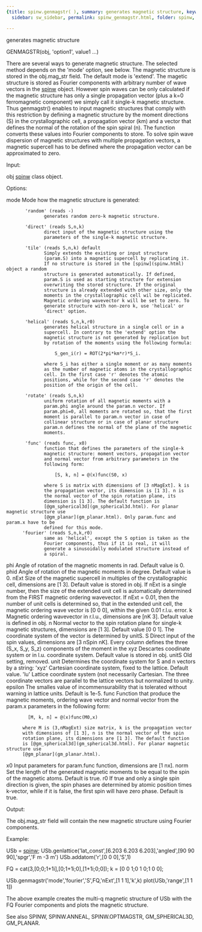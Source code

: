 ```yaml
---
{title: spinw.genmagstr( ), summary: generates magnetic structure, keywords: sample,
  sidebar: sw_sidebar, permalink: spinw_genmagstr.html, folder: spinw, mathjax: 'true'}

---
```

generates magnetic structure
 
GENMAGSTR(obj, 'option1', value1 ...)
 
There are several ways to generate magnetic structure. The selected
method depends on the 'mode' option, see below. The magnetic structure is
stored in the obj.mag_str field. The default mode is 'extend'. The
magetic structure is stored as Fourier components with arbitrary number
of wave vectors in the [spinw](spinw.html) object. However spin waves can be only
calculated if the magnetic structure has only a single propagation vector
(plus a k=0 ferromagnetic component) we simply call it single-k magnetic
structure. Thus genmagstr() enables to input magnetic structures that
comply with this restriction by defining a magnetic structure by the
moment directions (S) in the crystallographic cell, a propagation vector
(km) and a vector that defines the normal of the rotation of the spin
spiral (n). The function converts these values into Fourier components to
store. To solve spin wave dispersion of magnetic structures with multiple
propagation vectors, a magnetic supercell has to be defined where the
propagation vector can be approximated to zero.
 
Input:
 
obj       [spinw](spinw.html) class object.
 
Options:
 
mode       Mode how the magnetic structure is generated:
 
           'random' (reads -)
                  generates random zero-k magnetic structure.
 
           'direct' (reads S,n,k)
                  direct input of the magnetic structure using the 
                  parameters of the single-k magnetic structure.
 
           'tile' (reads S,n,k) default
                  Simply extends the existing or input structure
                  (param.S) into a magnetic supercell by replicating it.
                  If no structure is stored in the [spinw](spinw.html) object a random
                  structure is generated automatically. If defined,
                  param.S is used as starting structure for extension
                  overwriting the stored structure. If the original
                  structure is already extended with other size, only the
                  moments in the crystallographic cell wil be replicated.
                  Magnetic ordering wavevector k will be set to zero. To
                  generate structure with non-zero k, use 'helical' or
                  'direct' option.
 
           'helical' (reads S,n,k,r0)
                  generates helical structure in a single cell or in a
                  supercell. In contrary to the 'extend' option the
                  magnetic structure is not generated by replication but
                  by rotation of the moments using the following formula:
 
                      S_gen_i(r) = ROT(2*pi*km*r)*S_i.
 
                  where S_i has either a single moment or as many moments
                  as the number of magnetic atoms in the crystallographic
                  cell. In the first case 'r' denotes the atomic
                  positions, while for the second case 'r' denotes the
                  position of the origin of the cell.
 
           'rotate' (reads S,n,k)
                  uniform rotation of all magnetic moments with a
                  param.phi angle around the param.n vector. If
                  param.phi=0, all moments are rotated so, that the first
                  moment is parallel to param.n vector in case of
                  collinear structure or in case of planar structure
                  param.n defines the normal of the plane of the magnetic
                  moments.
 
           'func' (reads func, x0)
                  function that defines the parameters of the single-k
                  magnetic structure: moment vectors, propagation vector
                  and normal vector from arbitrary parameters in the
                  following form:
 
                      [S, k, n] = @(x)func(S0, x)
 
                  where S is matrix with dimensions of [3 nMagExt]. k is
                  the propagation vector, its dimension is [1 3]. n is
                  the normal vector of the spin rotation plane, its
                  dimension is [1 3]. The default function is
                  [@gm_spherical3d](gm_spherical3d.html). For planar magnetic structure use
                  [@gm_planar](gm_planar.html). Only param.func and param.x have to be
                  defined for this mode.
          'fourier' (reads S,n,k,r0)
                  same as 'helical', except the S option is taken as the
                  Fourier components, thus if it is real, it will
                  generate a sinusoidally modulated structure instead of
                  a spiral.
 
phi       Angle of rotation of the magnetic moments in rad. Default
          value is 0.
phid      Angle of rotation of the magnetic moments in degree. Default
          value is 0.
nExt      Size of the magnetic supercell in multiples of the
          crystallographic cell, dimensions are [1 3]. Default value is
          stored in obj. If nExt is a single number, then the size of the
          extended unit cell is automatically determined from the FIRST
          magnetic ordering wavevector. If nExt = 0.01, then the number
          of unit cells is determined so, that in the extended unit cell,
          the magnetic ordering wave vector is [0 0 0], within the given
          0.01 r.l.u. error.
k         Magnetic ordering wavevector in r.l.u., dimensions are [nK 3].
          Default value is defined in obj.
n         Normal vector to the spin rotation plane for single-k magnetic
          structures, dimensions are [1 3]. Default value [0 0 1]. The
          coordinate system of the vector is determined by unitS.
S         Direct input of the spin values, dimensions are [3 nSpin nK].
          Every column defines the three (S_x, S_y, S_z) components of
          the moment in the xyz Descartes coodinate system or in l.u.
          coordinate system. Default value is stored in obj.
unitS     Old setting, removed.
unit      Determines the coordinate system for S and n vectors by a
          string:
              'xyz'   Cartesian coordinate system, fixed to the lattice.
                      Default value.
              'lu' 	Lattice coordinate system (not necessarily
                      Cartesian. The three coordinate vectors are
                      parallel to the lattice vectors but normalized to
                      unity.
epsilon   The smalles value of incommensurability that is
          tolerated without warning in lattice units. Default is 1e-5.
func      Function that produce the magnetic moments, ordering wave
          vector and normal vector from the param.x parameters in the
          following form:
 
            [M, k, n] = @(x)func(M0,x)
 
          where M is (3,nMagExt) size matrix, k is the propagation vector
          with dimensions of [1 3], n is the normal vector of the spin
          rotation plane, its dimensions are [1 3]. The default function
          is [@gm_spherical3d](gm_spherical3d.html). For planar magnetic structure use
          [@gm_planar](gm_planar.html).
x0        Input parameters for param.func function, dimensions are
          [1 nx].
norm      Set the length of the generated magnetic moments to be equal to
          the spin of the magnetic atoms. Default is true.
r0        If true and only a single spin direction is given, the spin
          phases are determined by atomic position times k-vector, while
          if it is false, the first spin will have zero phase. Default is
          true.
 
Output:
 
The obj.mag_str field will contain the new magnetic structure using
Fourier components.
 
Example:
 
USb = [spinw](spinw.html);
USb.genlattice('lat_const',[6.203 6.203 6.203],'angled',[90 90 90],'spgr','F m -3 m')
USb.addatom('r',[0 0 0],'S',1)
  
FQ = cat(3,[0;0;1+1i],[0;1+1i;0],[1+1i;0;0]);
k  = [0 0 1;0 1 0;1 0 0];
  
USb.genmagstr('mode','fourier','S',FQ,'nExt',[1 1 1],'k',k)
plot(USb,'range',[1 1 1])
 
The above example creates the multi-q magnetic structure of USb with the
FQ Fourier components and plots the magnetic structure.
 
See also SPINW, SPINW.ANNEAL, SPINW.OPTMAGSTR, GM_SPHERICAL3D, GM_PLANAR.
 

